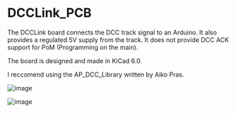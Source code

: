 # DCCLink_PCB

The DCCLink board connects the DCC track signal to an Arduino. It also provides a regulated 5V supply from the track. It does not provide DCC ACK support for PoM (Programming on the main).

The board is designed and made in KiCad 6.0.


I reccomend using the AP_DCC_Library written by Aiko Pras.

![image](https://user-images.githubusercontent.com/92028751/159800565-a1777b3a-42d1-4696-abba-fb636cce4227.png)

![image](https://user-images.githubusercontent.com/92028751/159800720-689d80b4-9767-47a5-bc72-d04eeef3e00a.png)



